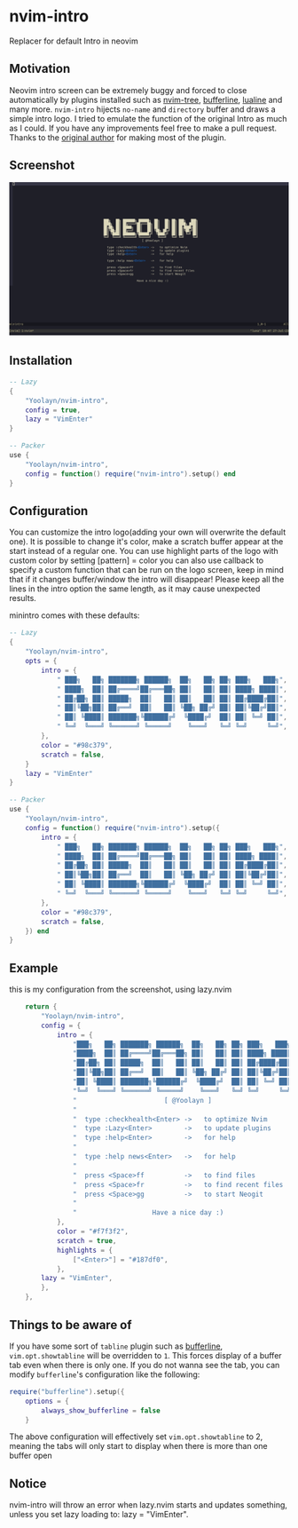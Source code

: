# nvim-intro
Replacer for default Intro in neovim

## Motivation
Neovim intro screen can be extremely buggy and forced to close automatically by plugins installed such as
[nvim-tree](https://github.com/nvim-tree/nvim-tree.lua),
[bufferline](https://github.com/akinsho/bufferline.nvim),
[lualine](https://github.com/nvim-lualine/lualine.nvim) and many more.
`nvim-intro` hijects `no-name` and `directory` buffer and draws a simple intro logo.
I tried to emulate the function of the original Intro as much as I could. If
you have any improvements feel free to make a pull request.
Thanks to the [original author](https://github.com/eoh-bse/minintro.nvim)
for making most of the plugin.

## Screenshot
![minintro-screenshot](screenshots/nvimintro.png)

## Installation
```lua
-- Lazy
{
    "Yoolayn/nvim-intro",
    config = true,
    lazy = "VimEnter"
}
```

```lua
-- Packer
use {
    "Yoolayn/nvim-intro",
    config = function() require("nvim-intro").setup() end
}
```

## Configuration
You can customize the intro logo(adding your own will overwrite the default one).
It is possible to change it's color, make a scratch buffer appear at the start
instead of a regular one. You can use highlight parts of the logo with custom color by setting
[pattern] = color
you can also use callback to specify a custom function that can be run on the logo screen, keep in mind that if it changes buffer/window the intro will disappear!
Please keep all the lines in the intro option the same length, as it may cause unexpected results.

minintro comes with these defaults:
```lua
-- Lazy
{
    "Yoolayn/nvim-intro",
    opts = {
        intro = {
            " ███╗   ██╗ ███████╗ ██████╗  ██╗   ██╗ ██╗ ███╗   ███╗",
            " ████╗  ██║ ██╔════╝██╔═══██╗ ██║   ██║ ██║ ████╗ ████║",
            " ██╔██╗ ██║ █████╗  ██║   ██║ ██║   ██║ ██║ ██╔████╔██║",
            " ██║╚██╗██║ ██╔══╝  ██║   ██║ ╚██╗ ██╔╝ ██║ ██║╚██╔╝██║",
            " ██║ ╚████║ ███████╗╚██████╔╝  ╚████╔╝  ██║ ██║ ╚═╝ ██║",
            " ╚═╝  ╚═══╝ ╚══════╝ ╚═════╝    ╚═══╝   ╚═╝ ╚═╝     ╚═╝",
        },
        color = "#98c379",
        scratch = false,
    }
    lazy = "VimEnter"
}
```

```lua
-- Packer
use {
    "Yoolayn/nvim-intro",
    config = function() require("nvim-intro").setup({
        intro = {
            " ███╗   ██╗ ███████╗ ██████╗  ██╗   ██╗ ██╗ ███╗   ███╗",
            " ████╗  ██║ ██╔════╝██╔═══██╗ ██║   ██║ ██║ ████╗ ████║",
            " ██╔██╗ ██║ █████╗  ██║   ██║ ██║   ██║ ██║ ██╔████╔██║",
            " ██║╚██╗██║ ██╔══╝  ██║   ██║ ╚██╗ ██╔╝ ██║ ██║╚██╔╝██║",
            " ██║ ╚████║ ███████╗╚██████╔╝  ╚████╔╝  ██║ ██║ ╚═╝ ██║",
            " ╚═╝  ╚═══╝ ╚══════╝ ╚═════╝    ╚═══╝   ╚═╝ ╚═╝     ╚═╝",
        },
        color = "#98c379",
        scratch = false,
    }) end
}
```

## Example
this is my configuration from the screenshot, using lazy.nvim
```lua
    return {
        "Yoolayn/nvim-intro",
        config = {
            intro = {
                "███╗   ██╗ ███████╗ ██████╗  ██╗   ██╗ ██╗ ███╗   ███╗",
                "████╗  ██║ ██╔════╝██╔═══██╗ ██║   ██║ ██║ ████╗ ████║",
                "██╔██╗ ██║ █████╗  ██║   ██║ ██║   ██║ ██║ ██╔████╔██║",
                "██║╚██╗██║ ██╔══╝  ██║   ██║ ╚██╗ ██╔╝ ██║ ██║╚██╔╝██║",
                "██║ ╚████║ ███████╗╚██████╔╝  ╚████╔╝  ██║ ██║ ╚═╝ ██║",
                "╚═╝  ╚═══╝ ╚══════╝ ╚═════╝    ╚═══╝   ╚═╝ ╚═╝     ╚═╝",
                "                      [ @Yoolayn ]                    ",
                "                                                      ",
                "  type :checkhealth<Enter> ->   to optimize Nvim      ",
                "  type :Lazy<Enter>        ->   to update plugins     ",
                "  type :help<Enter>        ->   for help              ",
                "                                                      ",
                "  type :help news<Enter>   ->   for help              ",
                "                                                      ",
                "  press <Space>ff          ->   to find files         ",
                "  press <Space>fr          ->   to find recent files  ",
                "  press <Space>gg          ->   to start Neogit       ",
                "                                                      ",
                "                   Have a nice day :)                 ",
            },
            color = "#f7f3f2",
            scratch = true,
            highlights = {
                ["<Enter>"] = "#187df0",
            },
        lazy = "VimEnter",
        },
    },
```

## Things to be aware of
If you have some sort of `tabline` plugin such as [bufferline](https://github.com/akinsho/bufferline.nvim),
`vim.opt.showtabline` will be overridden to `1`. This forces display of a buffer tab even when there is only
one. If you do not wanna see the tab, you can modify `bufferline`'s configuration like the following:
```lua
require("bufferline").setup({
    options = {
        always_show_bufferline = false
    }
```
The above configuration will effectively set `vim.opt.showtabline` to 2, meaning the tabs will only start to
display when there is more than one buffer open

## Notice
nvim-intro will throw an error when lazy.nvim starts and updates something, unless you set lazy loading to: lazy = "VimEnter".

